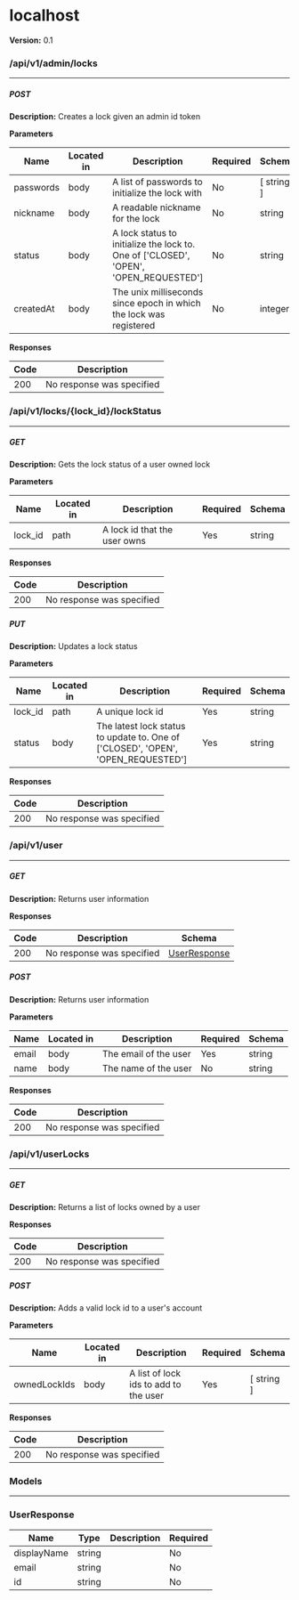 localhost
=========
**Version:** 0.1

### /api/v1/admin/locks
---
##### ***POST***
**Description:** Creates a lock given an admin id token

**Parameters**

| Name | Located in | Description | Required | Schema |
| ---- | ---------- | ----------- | -------- | ---- |
| passwords | body | A list of passwords to initialize the lock with | No | [ string ] |
| nickname | body | A readable nickname for the lock | No | string |
| status | body | A lock status to initialize the lock to. One of ['CLOSED', 'OPEN', 'OPEN_REQUESTED'] | No | string |
| createdAt | body | The unix milliseconds since epoch in which the lock was registered | No | integer |

**Responses**

| Code | Description |
| ---- | ----------- |
| 200 | No response was specified |

### /api/v1/locks/{lock_id}/lockStatus
---
##### ***GET***
**Description:** Gets the lock status of a user owned lock

**Parameters**

| Name | Located in | Description | Required | Schema |
| ---- | ---------- | ----------- | -------- | ---- |
| lock_id | path | A lock id that the user owns | Yes | string |

**Responses**

| Code | Description |
| ---- | ----------- |
| 200 | No response was specified |

##### ***PUT***
**Description:** Updates a lock status

**Parameters**

| Name | Located in | Description | Required | Schema |
| ---- | ---------- | ----------- | -------- | ---- |
| lock_id | path | A unique lock id | Yes | string |
| status | body | The latest lock status to update to. One of ['CLOSED', 'OPEN', 'OPEN_REQUESTED'] | Yes | string |

**Responses**

| Code | Description |
| ---- | ----------- |
| 200 | No response was specified |

### /api/v1/user
---
##### ***GET***
**Description:** Returns user information

**Responses**

| Code | Description | Schema |
| ---- | ----------- | ------ |
| 200 | No response was specified | [UserResponse](#userresponse) |

##### ***POST***
**Description:** Returns user information

**Parameters**

| Name | Located in | Description | Required | Schema |
| ---- | ---------- | ----------- | -------- | ---- |
| email | body | The email of the user | Yes | string |
| name | body | The name of the user | No | string |

**Responses**

| Code | Description |
| ---- | ----------- |
| 200 | No response was specified |

### /api/v1/userLocks
---
##### ***GET***
**Description:** Returns a list of locks owned by a user

**Responses**

| Code | Description |
| ---- | ----------- |
| 200 | No response was specified |

##### ***POST***
**Description:** Adds a valid lock id to a user's account

**Parameters**

| Name | Located in | Description | Required | Schema |
| ---- | ---------- | ----------- | -------- | ---- |
| ownedLockIds | body | A list of lock ids to add to the user | Yes | [ string ] |

**Responses**

| Code | Description |
| ---- | ----------- |
| 200 | No response was specified |

### Models
---

### UserResponse  

| Name | Type | Description | Required |
| ---- | ---- | ----------- | -------- |
| displayName | string |  | No |
| email | string |  | No |
| id | string |  | No |